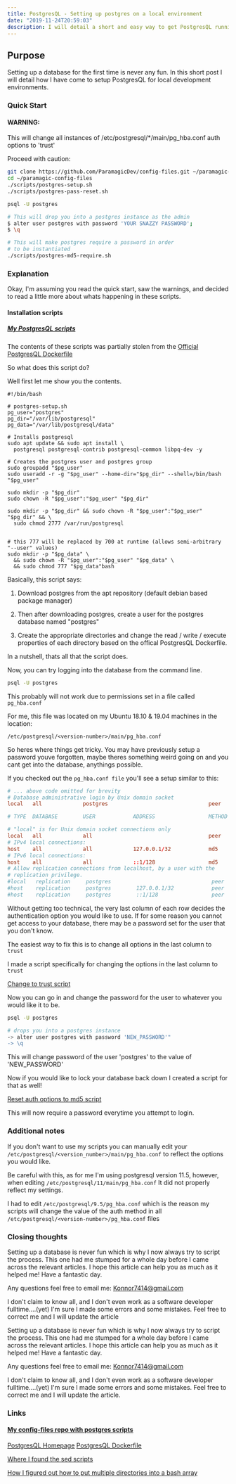 ```yaml
---
title: PostgresQL - Setting up postgres on a local environment
date: "2019-11-24T20:59:03"
description: I will detail a short and easy way to get PostgresQL running on a Ubuntu based machine for local development.
---
```


## Purpose

Setting up a database for the first time is never any fun. In this short post I will detail how I have come to setup PostgresQL for local development environments.

### Quick Start

#### WARNING:

This will change all instances of /etc/postgresql/\*/main/pg_hba.conf auth options to 'trust' <br>

Proceed with caution:

```bash
git clone https://github.com/ParamagicDev/config-files.git ~/paramagic-config-files
cd ~/paramagic-config-files
./scripts/postgres-setup.sh
./scripts/postgres-pass-reset.sh

psql -U postgres

# This will drop you into a postgres instance as the admin
$ alter user postgres with password 'YOUR SNAZZY PASSWORD';
$ \q

# This will make postgres require a password in order
# to be instantiated
./scripts/postgres-md5-require.sh
```

### Explanation

Okay, I'm assuming you read the quick start, saw the warnings, and decided
to read a little more about whats happening in these scripts.

#### Installation scripts

##### [My PostgresQL scripts](https://github.com/ParamagicDev/config-files/tree/master/scripts)

The contents of these scripts was partially stolen from the [Official PostgresQL Dockerfile](https://github.com/docker-library/postgres/blob/4a82eb932030788572b637c8e138abb94401640c/12/Dockerfile)

So what does this script do?

Well first let me show you the contents.

```
#!/bin/bash

# postgres-setup.sh
pg_user="postgres"
pg_dir="/var/lib/postgresql"
pg_data="/var/lib/postgresql/data"

# Installs postgresql
sudo apt update && sudo apt install \
  postgresql postgresql-contrib postgresql-common libpq-dev -y

# Creates the postgres user and postgres group
sudo groupadd "$pg_user"
sudo useradd -r -g "$pg_user" --home-dir="$pg_dir" --shell=/bin/bash "$pg_user"

sudo mkdir -p "$pg_dir"
sudo chown -R "$pg_user":"$pg_user" "$pg_dir"

sudo mkdir -p "$pg_dir" && sudo chown -R "$pg_user":"$pg_user" "$pg_dir" && \
  sudo chmod 2777 /var/run/postgresql


# this 777 will be replaced by 700 at runtime (allows semi-arbitrary "--user" values)
sudo mkdir -p "$pg_data" \
  && sudo chown -R "$pg_user":"$pg_user" "$pg_data" \
  && sudo chmod 777 "$pg_data"bash
```

Basically, this script says:<br>

1. Download postgres from the apt repository (default debian based package manager)
   <br>

2. Then after downloading postgres, create a user for the postgres database named "postgres"
   <br>

3. Create the appropriate directories and change the read / write / execute properties of each directory based on the offical PostgresQL Dockerfile.
   <br>

In a nutshell, thats all that the script does.

Now, you can try logging into the database from the command line.

```bash
psql -U postgres
```

This probably will not work due to permissions set in a file called `pg_hba.conf`

For me, this file was located on my Ubuntu 18.10 & 19.04 machines in the location:

`/etc/postgresql/<version-number>/main/pg_hba.conf`

So heres where things get tricky. You may have previously setup a password youve forgotten, maybe theres something weird going on and you cant get into the database, anythings possible.

If you checked out the `pg_hba.conf file` you'll see a setup similar to this:

```conf
# ... above code omitted for brevity
# Database administrative login by Unix domain socket
local   all             postgres                                peer

# TYPE  DATABASE        USER            ADDRESS                 METHOD

# "local" is for Unix domain socket connections only
local   all             all                                     peer
# IPv4 local connections:
host    all             all             127.0.0.1/32            md5
# IPv6 local connections:
host    all             all             ::1/128                 md5
# Allow replication connections from localhost, by a user with the
# replication privilege.
#local   replication     postgres                                peer
#host    replication     postgres        127.0.0.1/32            peer
#host    replication     postgres        ::1/128                 peer
```

Without getting too technical, the very last column of each row decides the
authentication option you would like to use. If for some reason you cannot
get access to your database, there may be a password set for the user that
you don't know.

The easiest way to fix this is to change all options in the last column to `trust`

I made a script specifically for changing the options in the last column to `trust`

[Change to trust script](https://github.com/ParamagicDev/config-files/blob/master/scripts/postgres-pass-reset.sh)

Now you can go in and change the password for the user to whatever you would like it to be.

```bash
psql -U postgres

# drops you into a postgres instance
-> alter user postgres with password 'NEW_PASSWORD'"
-> \q
```

This will change password of the user 'postgres' to the value of 'NEW_PASSWORD'

Now if you would like to lock your database back down I created a script for that as well!

[Reset auth options to md5 script](https://github.com/ParamagicDev/config-files/blob/master/scripts/postgres-md5-require.sh)

This will now require a password everytime you attempt to login.

### Additional notes

If you don't want to use my scripts you can manually edit your
`/etc/postgresql/<version_number>/main/pg_hba.conf` to reflect the options you would like.

Be careful with this, as for me I'm using postgresql version 11.5, however, when editing
`/etc/postgresql/11/main/pg_hba.conf` It did not properly reflect my settings.

I had to edit `/etc/postgresql/9.5/pg_hba.conf` which is the reason my scripts will change
the value of the auth method in all `/etc/postgresql/<version-number>/pg_hba.conf` files

### Closing thoughts

Setting up a database is never fun which is why I now always try to script the process.
This one had me stumped for a whole day before I came across the relevant articles. I hope
this article can help you as much as it helped me! Have a fantastic day.

Any questions feel free to email me: Konnor7414@gmail.com

I don't claim to know all, and I don't even work as a software developer fulltime....(yet)
I'm sure I made some errors and some mistakes. Feel free to correct me and I will update the article

Setting up a database is never fun which is why I now always try to script the process.
This one had me stumped for a whole day before I came across the relevant articles. I hope
this article can help you as much as it helped me! Have a fantastic day.

Any questions feel free to email me: Konnor7414@gmail.com

I don't claim to know all, and I don't even work as a software developer fulltime....(yet)
I'm sure I made some errors and some mistakes. Feel free to correct me and I will update the article.

### Links

#### [My config-files repo with postgres scripts](https://github.com/ParamagicDev/config-files/tree/master/scripts)

[PostgresQL Homepage](https://www.postgresql.org/)
[PostgresQL Dockerfile](https://github.com/docker-library/postgres/blob/4a82eb932030788572b637c8e138abb94401640c/12/Dockerfile)

[Where I found the sed scripts](https://enterprise.arcgis.com/en/server/10.3/cloud/amazon/change-default-database-passwords-on-linux.htm)

[How I figured out how to put multiple directories into a bash array](https://stackoverflow.com/questions/4494336/how-do-you-store-a-list-of-directories-into-an-array-in-bash-and-then-print-the)

